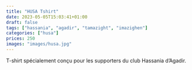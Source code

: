 ```yaml
---
title: "HUSA Tshirt"
date: 2023-05-05T15:03:41+01:00
draft: false
tags: ["hassania", "agadir", "tamazight", "imazighen"]
categories: ["husa"]
prices: 250
images: "images/husa.jpg"
---
```


T-shirt spécialement conçu pour les supporters du club Hassania d’Agadir.
